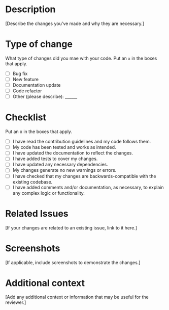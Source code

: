 # Description

[Describe the changes you've made and why they are necessary.]

# Type of change
What type of changes did you mae with your code. Put an `x` in the boxes that apply.

- [ ] Bug fix
- [ ] New feature
- [ ] Documentation update
- [ ] Code refactor
- [ ] Other (please describe): ______

# Checklist
Put an x in the boxes that apply.

- [ ] I have read the contribution guidelines and my code follows them.
- [ ] My code has been tested and works as intended.
- [ ] I have updated the documentation to reflect the changes.
- [ ] I have added tests to cover my changes.
- [ ] I have updated any necessary dependencies.
- [ ] My changes generate no new warnings or errors.
- [ ] I have checked that my changes are backwards-compatible with the existing codebase.
- [ ] I have added comments and/or documentation, as necessary, to explain any complex logic or functionality.

# Related Issues

[If your changes are related to an existing issue, link to it here.]

# Screenshots

[If applicable, include screenshots to demonstrate the changes.]

# Additional context

[Add any additional context or information that may be useful for the reviewer.]

